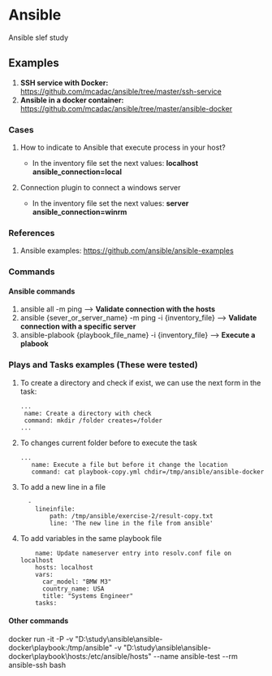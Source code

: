 # Ansible

Ansible slef study

## Examples

1. **SSH service with Docker:** https://github.com/mcadac/ansible/tree/master/ssh-service
2. **Ansible in a docker container:** https://github.com/mcadac/ansible/tree/master/ansible-docker

### Cases

1. How to indicate to Ansible that execute process in your host?

    - In the inventory file set the next values: 
      **localhost ansible_connection=local**

2. Connection plugin to connect a windows server

    - In the inventory file set the next values: 
      **server ansible_connection=winrm**

### References

1. Ansible examples: https://github.com/ansible/ansible-examples

### Commands

#### Ansible commands
1. ansible all -m ping --> **Validate connection with the hosts**
2. ansible {sever_or_server_name} -m ping -i {inventory_file} --> **Validate connection with a specific server**
3. ansible-plabook {playbook_file_name} -i {inventory_file} --> **Execute a plabook**

### Plays and Tasks examples (These were tested)

1. To create a directory and check if exist,  we can use the next form in the task:
    ```
    ...
     name: Create a directory with check
     command: mkdir /folder creates=/folder
    ...
    ```

2. To changes current folder before to execute the task

    ```
    ...
       name: Execute a file but before it change the location
       command: cat playbook-copy.yml chdir=/tmp/ansible/ansible-docker
    ```
3. To add a new line in a file

    ```
      -
        lineinfile:
            path: /tmp/ansible/exercise-2/result-copy.txt
            line: 'The new line in the file from ansible'
    ```
 4. To add variables in the same playbook file
    
    ```
        name: Update nameserver entry into resolv.conf file on localhost
        hosts: localhost
        vars:
          car_model: "BMW M3"
          country_name: USA
          title: "Systems Engineer"
        tasks:
    ```
 
  
#### Other commands
docker run -it -P -v "D:\study\ansible\ansible-docker\playbook:/tmp/ansible" -v  "D:\study\ansible\ansible-docker\playbook\hosts:/etc/ansible/hosts" --name ansible-test --rm  ansible-ssh  bash


